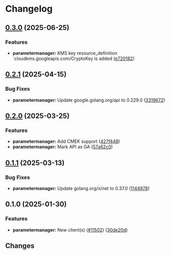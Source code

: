 # Changelog

## [0.3.0](https://github.com/googleapis/google-cloud-go/compare/parametermanager/v0.2.1...parametermanager/v0.3.0) (2025-06-25)


### Features

* **parametermanager:** KMS key resource_definition `cloudkms.googleapis.com/CryptoKey is added ([e720182](https://github.com/googleapis/google-cloud-go/commit/e720182b5704cac4ae9871785a87e3a94d446bc2))

## [0.2.1](https://github.com/googleapis/google-cloud-go/compare/parametermanager/v0.2.0...parametermanager/v0.2.1) (2025-04-15)


### Bug Fixes

* **parametermanager:** Update google.golang.org/api to 0.229.0 ([3319672](https://github.com/googleapis/google-cloud-go/commit/3319672f3dba84a7150772ccb5433e02dab7e201))

## [0.2.0](https://github.com/googleapis/google-cloud-go/compare/parametermanager/v0.1.1...parametermanager/v0.2.0) (2025-03-25)


### Features

* **parametermanager:** Add CMEK support ([427f448](https://github.com/googleapis/google-cloud-go/commit/427f448d9a1a32a2a55a695e9e3a915fcc71ae19))
* **parametermanager:** Mark API as GA ([57a62c0](https://github.com/googleapis/google-cloud-go/commit/57a62c05a11b71b4c505061eb4b9469186adeda5))

## [0.1.1](https://github.com/googleapis/google-cloud-go/compare/parametermanager/v0.1.0...parametermanager/v0.1.1) (2025-03-13)


### Bug Fixes

* **parametermanager:** Update golang.org/x/net to 0.37.0 ([1144978](https://github.com/googleapis/google-cloud-go/commit/11449782c7fb4896bf8b8b9cde8e7441c84fb2fd))

## 0.1.0 (2025-01-30)


### Features

* **parametermanager:** New client(s) ([#11502](https://github.com/googleapis/google-cloud-go/issues/11502)) ([30de20d](https://github.com/googleapis/google-cloud-go/commit/30de20d9e3430acb7b557d77e316f2a87ec8ad0c))

## Changes

